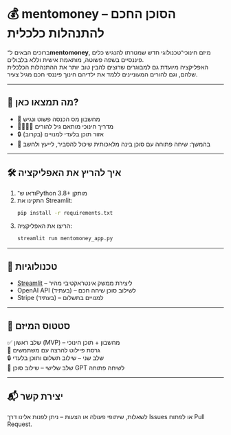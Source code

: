 # 💰 mentomoney – הסוכן החכם להתנהלות כלכלית

ברוכים הבאים ל־**mentomoney**, מיזם חינוכי־טכנולוגי חדש שמטרתו להנגיש כלים פיננסיים בשפה פשוטה, מותאמת אישית וללא בלבולים.  
האפליקציה מיועדת גם למבוגרים שרוצים להבין טוב יותר את ההתנהלות הכלכלית שלהם, וגם להורים המעוניינים ללמד את ילדיהם חינוך פיננסי חכם מגיל צעיר.

---

## 🚀 מה תמצאו כאן?

- 💼 מחשבון מס הכנסה פשוט ונגיש
- 👨‍👩‍👧‍👦 מדריך חינוכי מותאם גיל להורים
- 🔒 אזור תוכן בלעדי למנויים (בקרוב)
- 🤖 בהמשך: שיחה פתוחה עם סוכן בינה מלאכותית שיכול להסביר, לייעץ ולחשב

---

## 🛠️ איך להריץ את האפליקציה

1. ודאו ש־Python 3.8+ מותקן
2. התקינו את Streamlit:
   ```bash
   pip install -r requirements.txt
   ```
3. הריצו את האפליקציה:
   ```bash
   streamlit run mentomoney_app.py
   ```

---

## 📌 טכנולוגיות

- [Streamlit](https://streamlit.io) – ליצירת ממשק אינטראקטיבי מהיר
- OpenAI API (בעתיד) – לשילוב סוכן שיחה חכם
- Stripe (בעתיד) – למנויים בתשלום

---

## 📅 סטטוס המיזם

✅ שלב ראשון (MVP) – מחשבון + תוכן חינוכי  
🔄 גרסת פיילוט להרצה עם משתמשים  
🔒 שלב שני – שילוב תשלום ותוכן בלעדי  
🤖 שלב שלישי – שילוב סוכן GPT לשיחה פתוחה

---

## 📬 יצירת קשר

לשאלות, שיתופי פעולה או הצעות – ניתן לפנות אלינו דרך Issues או לפתוח Pull Request.
